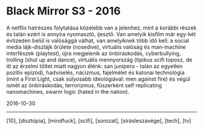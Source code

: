 # Black Mirror S3 - 2016

A netflix hatrészes folytatása közelebb van a jelenhez, mint a korábbi részek és talán ezért is annyira nyomasztó, ijesztő. Van amelyik kisfilm már egy-két évtizeden belül is valósággá válhat, van amelyiknek több idő kell: a social media lájk-diszlájk őrülete (nosedive), virtuális valóság és man-machine interfészek (playtest), újra megjelenik az önbíráskodás, cyberbullying, trolling (shut up and dance), virtuális mennyország (tipikus scifi toposz, de itt az érzelmi töltet miatt nagyon élénk: san junipero - talán az egyetlen pozitív epizód), hadviselés, nácizmus, fajelmélet és katonai technológia (mint a First Light, csak súlyosabb ideológiával: men against fire) és végül ismét az önbíráskodás, terrorizmus, fűszerként self replicating nanomachines, swarm logic (hated in the nation).

2016-10-30 

----

[10], [disztópia], [mindfuck], [scifi], [sorozat], [sírásleszavége], [tech], [tv]